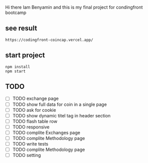 

 Hi there Iam Benyamin and this is my final project for condingfront bootcamp

## see result
```https://codingfront-coincap.vercel.app/```

## start project

```
npm install
npm start
```

## TODO 

- [ ] TODO exchange page
- [ ] TODO show full data for coin in a single page
- [ ] TODO ask for cookie 
- [ ] TODO show dynamic titel tag in header section
- [ ] TODO flash table row 
- [ ] TODO responsive
- [ ] TODO complite Exchanges page
- [ ] TODO complite Methodology page
- [ ] TODO write tests
- [ ] TODO complite Methodology page
- [ ] TODO setting
